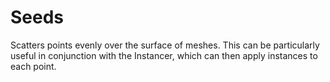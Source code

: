 # Seeds

Scatters points evenly over the surface of meshes.
This can be particularly useful in conjunction with
the Instancer, which can then apply instances to
each point.

